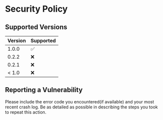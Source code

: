 # Security Policy

## Supported Versions

| Version | Supported          |
| ------- | ------------------ |
| 1.0.0   | :white_check_mark: |
| 0.2.2   | :x:                |
| 0.2.1   | :x:                |
| < 1.0   | :x:                |

## Reporting a Vulnerability

Please include the error code you encountered(if available) and your most recent crash log.
Be as detailed as possible in describing the steps you took to repeat this action.
